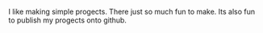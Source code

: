 I like making simple progects. There just so much fun to make.
Its also fun to publish my progects onto github.

